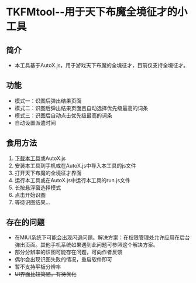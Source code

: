 # TKFMtool--用于天下布魔全境征才的小工具

## 简介
* 本工具基于AutoX.js，用于游戏天下布魔的全境征才，目前仅支持全境征才。

## 功能
* 模式一：识图后弹出结果页面
* 模式二：识图后弹出结果页面且自动选择优先级最高的词条
* 模式三：识图后自动点击优先级最高的词条
* 自动设置派遣时间

## 食用方法
1. [下载本工具](https://github.com/BGFFw/TKFMtool/releases/tag/v1.0.0)或AutoX.js
2. 安装本工具到手机或在AutoX.js中导入本工具的js文件
3. 打开天下布魔的全境征才界面
4. 运行本工具或在AutoX.js中运行本工具的run.js文件
5. 长按悬浮窗选择模式
6. 点击开始识图
7. 等待识图结果...

## 存在的问题
* 在MIUI系统下可能会出现闪退问题。解决方案：在权限管理处允许应用在后台弹出页面。其他手机系统如果遇到此问题可参照这个解决方案。
* 部分分辨率的识图可能存在问题，可向作者反馈
* 偶尔会出现识图失败的情况，重启软件即可
* 暂不支持平板分辨率
* ~~UI界面比较简陋，有待优化~~
